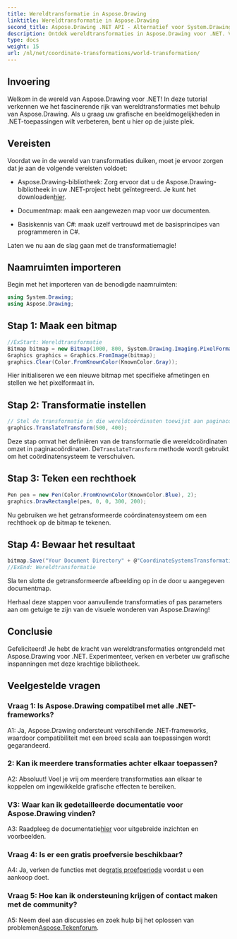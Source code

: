 ```yaml
---
title: Wereldtransformatie in Aspose.Drawing
linktitle: Wereldtransformatie in Aspose.Drawing
second_title: Aspose.Drawing .NET API - Alternatief voor System.Drawing.Common
description: Ontdek wereldtransformaties in Aspose.Drawing voor .NET. Verbeter uw graphics met eenvoudig te volgen stappen.
type: docs
weight: 15
url: /nl/net/coordinate-transformations/world-transformation/
---
```

## Invoering

Welkom in de wereld van Aspose.Drawing voor .NET! In deze tutorial verkennen we het fascinerende rijk van wereldtransformaties met behulp van Aspose.Drawing. Als u graag uw grafische en beeldmogelijkheden in .NET-toepassingen wilt verbeteren, bent u hier op de juiste plek.

## Vereisten

Voordat we in de wereld van transformaties duiken, moet je ervoor zorgen dat je aan de volgende vereisten voldoet:

-  Aspose.Drawing-bibliotheek: Zorg ervoor dat u de Aspose.Drawing-bibliotheek in uw .NET-project hebt geïntegreerd. Je kunt het downloaden[hier](https://releases.aspose.com/drawing/net/).

- Documentmap: maak een aangewezen map voor uw documenten.

- Basiskennis van C#: maak uzelf vertrouwd met de basisprincipes van programmeren in C#.

Laten we nu aan de slag gaan met de transformatiemagie!

## Naamruimten importeren

Begin met het importeren van de benodigde naamruimten:

```csharp
using System.Drawing;
using Aspose.Drawing;
```

## Stap 1: Maak een bitmap

```csharp
//ExStart: Wereldtransformatie
Bitmap bitmap = new Bitmap(1000, 800, System.Drawing.Imaging.PixelFormat.Format32bppPArgb);
Graphics graphics = Graphics.FromImage(bitmap);
graphics.Clear(Color.FromKnownColor(KnownColor.Gray));
```

Hier initialiseren we een nieuwe bitmap met specifieke afmetingen en stellen we het pixelformaat in.

## Stap 2: Transformatie instellen

```csharp
// Stel de transformatie in die wereldcoördinaten toewijst aan paginacoördinaten:
graphics.TranslateTransform(500, 400);
```

 Deze stap omvat het definiëren van de transformatie die wereldcoördinaten omzet in paginacoördinaten. De`TranslateTransform` methode wordt gebruikt om het coördinatensysteem te verschuiven.

## Stap 3: Teken een rechthoek

```csharp
Pen pen = new Pen(Color.FromKnownColor(KnownColor.Blue), 2);
graphics.DrawRectangle(pen, 0, 0, 300, 200);
```

Nu gebruiken we het getransformeerde coördinatensysteem om een rechthoek op de bitmap te tekenen.

## Stap 4: Bewaar het resultaat

```csharp
bitmap.Save("Your Document Directory" + @"CoordinateSystemsTransformations\WorldTransformation_out.png");
//ExEnd: Wereldtransformatie
```

Sla ten slotte de getransformeerde afbeelding op in de door u aangegeven documentmap.

Herhaal deze stappen voor aanvullende transformaties of pas parameters aan om getuige te zijn van de visuele wonderen van Aspose.Drawing!

## Conclusie

Gefeliciteerd! Je hebt de kracht van wereldtransformaties ontgrendeld met Aspose.Drawing voor .NET. Experimenteer, verken en verbeter uw grafische inspanningen met deze krachtige bibliotheek.

## Veelgestelde vragen

### Vraag 1: Is Aspose.Drawing compatibel met alle .NET-frameworks?

A1: Ja, Aspose.Drawing ondersteunt verschillende .NET-frameworks, waardoor compatibiliteit met een breed scala aan toepassingen wordt gegarandeerd.

### 2: Kan ik meerdere transformaties achter elkaar toepassen?

A2: Absoluut! Voel je vrij om meerdere transformaties aan elkaar te koppelen om ingewikkelde grafische effecten te bereiken.

### V3: Waar kan ik gedetailleerde documentatie voor Aspose.Drawing vinden?

 A3: Raadpleeg de documentatie[hier](https://reference.aspose.com/drawing/net/) voor uitgebreide inzichten en voorbeelden.

### Vraag 4: Is er een gratis proefversie beschikbaar?

 A4: Ja, verken de functies met de[gratis proefperiode](https://releases.aspose.com/) voordat u een aankoop doet.

### Vraag 5: Hoe kan ik ondersteuning krijgen of contact maken met de community?

 A5: Neem deel aan discussies en zoek hulp bij het oplossen van problemen[Aspose.Tekenforum](https://forum.aspose.com/c/diagram/17).